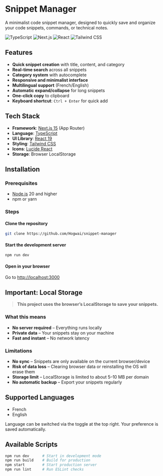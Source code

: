 # Snippet Manager

A minimalist code snippet manager, designed to quickly save and organize your code snippets, commands, or technical notes.

![TypeScript](https://img.shields.io/badge/TypeScript-007ACC?style=flat\&logo=typescript\&logoColor=white)
![Next.js](https://img.shields.io/badge/Next.js-000000?style=flat\&logo=next.js\&logoColor=white)
![React](https://img.shields.io/badge/React-61DAFB?style=flat\&logo=react\&logoColor=black)
![Tailwind CSS](https://img.shields.io/badge/Tailwind_CSS-38B2AC?style=flat\&logo=tailwind-css\&logoColor=white)

## Features

* **Quick snippet creation** with title, content, and category
* **Real-time search** across all snippets
* **Category system** with autocomplete
* **Responsive and minimalist interface**
* **Multilingual support** (French/English)
* **Automatic expand/collapse** for long snippets
* **One-click copy** to clipboard
* **Keyboard shortcut**: `Ctrl + Enter` for quick add

## Tech Stack

* **Framework**: [Next.js 15](https://nextjs.org/) (App Router)
* **Language**: [TypeScript](https://www.typescriptlang.org/)
* **UI Library**: [React 19](https://react.dev/)
* **Styling**: [Tailwind CSS](https://tailwindcss.com/)
* **Icons**: [Lucide React](https://lucide.dev/)
* **Storage**: Browser LocalStorage

## Installation

### Prerequisites

* [Node.js](https://nodejs.org/) 20 and higher
* npm or yarn

### Steps

#### Clone the repository

```bash
git clone https://github.com/Hogwai/snippet-manager
```

#### Start the development server

```bash
npm run dev
```

#### Open in your browser

Go to [http://localhost:3000](http://localhost:3000)

## Important: Local Storage

> **This project uses the browser’s LocalStorage to save your snippets.**

### What this means

* **No server required** – Everything runs locally
* **Private data** – Your snippets stay on your machine
* **Fast and instant** – No network latency

### Limitations

* **No sync** – Snippets are only available on the current browser/device
* **Risk of data loss** – Clearing browser data or reinstalling the OS will erase them
* **Storage limit** – LocalStorage is limited to about 5–10 MB per domain
* **No automatic backup** – Export your snippets regularly

## Supported Languages

* French
* English

Language can be switched via the toggle at the top right. Your preference is saved automatically.

## Available Scripts

```bash
npm run dev      # Start in development mode
npm run build    # Build for production
npm start        # Start production server
npm run lint     # Run ESLint checks
```
